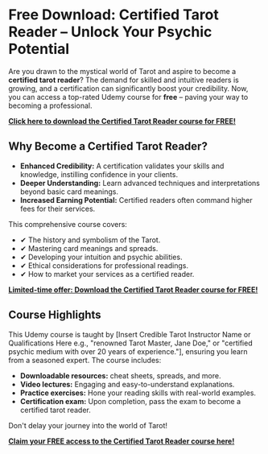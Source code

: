 # Free Download: Certified Tarot Reader – Unlock Your Psychic Potential

Are you drawn to the mystical world of Tarot and aspire to become a **certified tarot reader**? The demand for skilled and intuitive readers is growing, and a certification can significantly boost your credibility. Now, you can access a top-rated Udemy course for **free** – paving your way to becoming a professional.

[**Click here to download the Certified Tarot Reader course for FREE!**](https://udemywork.com/certified-tarot-reader)

## Why Become a Certified Tarot Reader?

*   **Enhanced Credibility:** A certification validates your skills and knowledge, instilling confidence in your clients.
*   **Deeper Understanding:** Learn advanced techniques and interpretations beyond basic card meanings.
*   **Increased Earning Potential:** Certified readers often command higher fees for their services.

This comprehensive course covers:

*   ✔ The history and symbolism of the Tarot.
*   ✔ Mastering card meanings and spreads.
*   ✔ Developing your intuition and psychic abilities.
*   ✔ Ethical considerations for professional readings.
*   ✔ How to market your services as a certified reader.

[**Limited-time offer: Download the Certified Tarot Reader course for FREE!**](https://udemywork.com/certified-tarot-reader)

## Course Highlights

This Udemy course is taught by [Insert Credible Tarot Instructor Name or Qualifications Here e.g., "renowned Tarot Master, Jane Doe," or "certified psychic medium with over 20 years of experience."], ensuring you learn from a seasoned expert. The course includes:

*   **Downloadable resources:** cheat sheets, spreads, and more.
*   **Video lectures:** Engaging and easy-to-understand explanations.
*   **Practice exercises:** Hone your reading skills with real-world examples.
*   **Certification exam:** Upon completion, pass the exam to become a certified tarot reader.

Don't delay your journey into the world of Tarot!

[**Claim your FREE access to the Certified Tarot Reader course here!**](https://udemywork.com/certified-tarot-reader)
